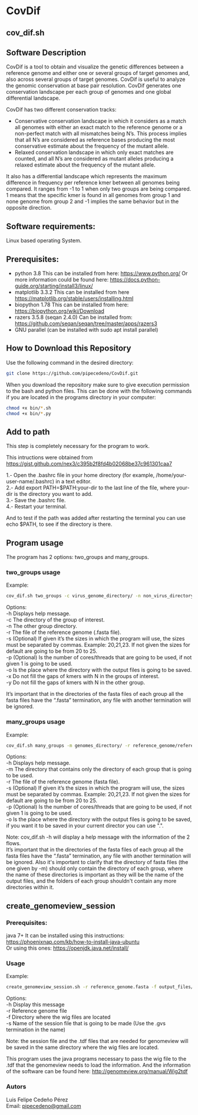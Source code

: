 # CovDif
## cov_dif.sh

## Software Description

CovDif is a tool to obtain and visualize the genetic differences between a reference genome and either one or several groups of target genomes and, also across several groups of target genomes. CovDif  is useful to analyze the genomic conservation at base pair resolution. CovDif generates one conservation landscape per each group of genomes and one global differential landscape.  

CovDif has two different conservation tracks:

* Conservative conservation landscape in which it considers as a match all genomes with either an exact match to the reference genome or a non-perfect match with all mismatches being N’s. This process implies that all N’s are considered as reference bases producing the most conservative estimate about the frequency of the mutant allele.  
* Relaxed conservation landscape in which only exact matches are counted, and all N’s are considered as mutant alleles producing a relaxed estimate about the frequency of the mutant allele.  

It also has a differential landscape which represents the maximum difference in frequency per reference kmer between all genomes being compared. It ranges from -1 to 1 when only two groups are being compared. 1 means that the specific kmer is found in all genomes from group 1 and none genome from group 2 and -1 implies the same behavior but in the opposite direction.  


## Software requirements:
Linux based operating System.

## Prerequisites:
* python 3.8 This can be installed from here: https://www.python.org/
Or more information could be found here: https://docs.python-guide.org/starting/install3/linux/
* matplotlib 3.3.2 This can be installed from here https://matplotlib.org/stable/users/installing.html
* biopython 1.78 This can be installed from here: https://biopython.org/wiki/Download
* razers 3.5.8 (seqan 2.4.0) Can be installed from: https://github.com/seqan/seqan/tree/master/apps/razers3
* GNU parallel (can be installed with sudo apt install parallel)

## How to Download this Repository
Use the following command in the desired directory:  

```bash
git clone https://github.com/pipecedeno/CovDif.git
```
When you download the repository make sure to give execution permission to the bash and python files. This can be done with the following commands if you are located in the programs directory in your computer:

```bash
chmod +x bin/*.sh
chmod +x bin/*.py
```

## Add to path
This step is completely necessary for the program to work.

This intructions were obtained from https://gist.github.com/nex3/c395b2f8fd4b02068be37c961301caa7

1.- Open the .bashrc file in your home directory (for example, /home/your-user-name/.bashrc) in a text editor.  
2.- Add export PATH=$PATH:your-dir to the last line of the file, where your-dir is the directory you want to add.  
3.- Save the .bashrc file.  
4.- Restart your terminal.  

And to test if the path was added after restarting the terminal you can use echo $PATH, to see if the directory is there.

## Program usage
The program has 2 options: two_groups and many_groups.

### two_groups usage

Example:

```bash
cov_dif.sh two_groups -c virus_genome_directory/ -n non_virus_directory/ -r reference_genome/reference.fasta -s 20,21,22 -p 10
```

Options:  
-h Displays help message.  
-c The directory of the group of interest.  
-n The other group directory.  
-r The file of the reference genome (.fasta file).  
-s (Optional) If given it’s the sizes in which the program will use, the sizes must be separated by commas. Example: 20,21,23. If not given the sizes for default are going to be from 20 to 25.  
-p (Optional) Is the number of cores/threads that are going to be used, if not given 1 is going to be used.  
-o Is the place where the directory with the output files is going to be saved.  
-x Do not fill the gaps of kmers with N in the groups of interest.  
-y Do not fill the gaps of kmers with N in the other group.  

It’s important that in the directories of the fasta files of each group all the fasta files have the “.fasta” termination, any file with another termination will be ignored.  

### many_groups usage

Example:

```bash
cov_dif.sh many_groups -m genomes_directory/ -r reference_genome/reference.fasta -s 21,22 -p 4
```
Options:  
-h Displays help message.  
-m The directory that contains only the directory of each group that is going to be used.  
-r The file of the reference genome (fasta file).  
-s (Optional) If given it’s the sizes in which the program will use, the sizes must be separated by commas. Example: 20,21,23. If not given the sizes for default are going to be from 20 to 25.  
-p (Optional) Is the number of cores/threads that are going to be used, if not given 1 is going to be used.  
-o Is the place where the directory with the output files is going to be saved, if you want it to be saved in your current director you can use ".".  

Note: cov_dif.sh -h will display a help message with the information of the 2 flows.  
It’s important that in the directories of the fasta files of each group all the fasta files have the “.fasta” termination, any file with another termination will be ignored. Also it's important to clarify that the directory of fasta files (the one given by -m) should only contain the directory of each group, where the name of these directories is important as they will be the name of the output files, and the folders of each group shouldn't contain any more directories within it.  

## create_genomeview_session

### Prerequisites:
java 7+ It can be installed using this instructions: https://phoenixnap.com/kb/how-to-install-java-ubuntu  
Or using this ones:
https://openjdk.java.net/install/

### Usage
Example: 

```bash
create_genomeview_session.sh -r reference_genome.fasta -f output_files/ -s test_session.gvs 
```

Options:  
-h Display this message  
-r Reference genome file  
-f Directory where the wig files are located  
-s Name of the session file that is going to be made (Use the .gvs termination in the name)  

Note: the session file and the .tdf files that are needed for genomeview will be saved in the same directory where the wig files are located.  

This program uses the java programs necessary to pass the wig file to the .tdf that the genomeview needs to load the information. And the information of the software can be found here:
http://genomeview.org/manual/Wig2tdf

### Autors
Luis Felipe Cedeño Pérez  
Email: pipecedeno@gmail.com
